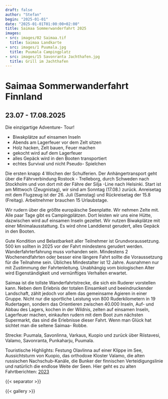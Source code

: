 ```yaml
---
draft: false
author: "Stefan"
begin: "2025-01-01"
date: "2025-01-01T01:00:00+02:00"
title: Saimaa Sommerwanderfahrt 2025
images:
- src: images/02 Saimaa.tif
  title: Saimaa Landkarte
- src: images/1 Puumala.jpg
  title: Puumala Campingplatz
- src: images/15 Savonranta Jachthafen.jpg
  title: Grill im Jachthafen
---
```

# Saimaa Sommerwanderfahrt Finnland
## 23.07 - 17.08.2025
Die einzigartige Adventure- Tour!
- Biwakplätze auf einsamen Inseln
- Abends am Lagerfeuer vor dem Zelt sitzen
- Holz hacken, Zelt bauen, Feuer machen
- gekocht wird auf dem Lagerfeuer
- alles Gepäck wird in den Booten transportiert
- echtes Survival und nicht Pseudo- Spielchen
  
Die ersten knapp 4 Wochen der Schulferien.
Der Anhängertransport geht über die Fährverbindung Rostock - Trelleborg, durch Schweden nach Stockholm und von dort mit der Fähre der Silja -Line nach Helsinki.
Start ist am Mittwoch (Zeugnistag), wir sind am Sonntag (17.08.) zurück. Anreisetag mit dem Flugzeug ist der 26. Juli (Samstag) und Rückreisetag der 15.8 (Freitag). Arbeitnehmer brauchen 15 Urlaubstage.

Wir rudern über die größte europäische Seenplatte. Wir nehmen Zelte mit. Alle paar Tage gibt es  Campingplätzen. Dort  leisten wir uns eine Hütte, dazwischen wird auf einsamen Inseln gezeltet. Wir nutzen Biwakplätze mit einer Minimalausstattung.
Es wird ohne Landdienst gerudert, alles Gepäck in den Booten.

Gute Kondition und Belastbarkeit aller Teilnehmer ist Grundvoraussetzung. 500 km sollten in 2025 vor der Fahrt mindestens gerudert werden. Wanderfahrterfahrung muss vorhanden sein. Mindestens 2 Wochenendfahrten oder besser eine längere Fahrt sollte die Voraussetzung für die Teilnahme sein.
Übliches Mindestalter ist 12 Jahre. Ausnahmen nur mit Zustimmung der Fahrtenleitung.
Unabhängig vom biologischen Alter wird Eigenständigkeit und vernünftiges Verhalten erwartet.

Saimaa ist die tollste Wanderfahrtstrecke, die sich ein Ruderer vorstellen kann. Neben dem Erlebnis der totalen Einsamkeit und beeindruckender Landschaft, zählt jedoch vor allem das gemeinsame Agieren in einer Gruppe. Nicht nur die sportliche Leistung von 800 Ruderkilometern in 19 Rudertagen, sondern das Orientieren zwischen 40.000 Inseln, Auf- und Abbau des Lagers, kochen in der Wildnis, zelten auf einsamen Inseln, Lagerfeuer machen, einkaufen rudern mit dem Boot zum nächsten Supermarkt, das sind die Erlebnisse dieser Fahrt.
Wenn man Glück hat sichtet man die seltene Saimaa- Robbe.

Strecke: Puumala, Savonlinna, Varkaus, Kuopio und zurück über Riistavesi, Valamo, Savonranta, Punkaharju, Puumala.

Touristische Highlights: Festung Olavlinna auf einer Klippe im See, Aussichtsturm von Kuopio, das orthodoxe Kloster Valamo, die alten russischen Nachschub-Kanäle, die Bunker der finnischen Verteidigungslinie und natürlich die endlose Weite der Seen.
Hier geht es zu alten Fahrtberichten: [2023](../../berichte/2023/finnland_saimaa_2023.md)

{{< separator >}}

{{< gallery >}}
